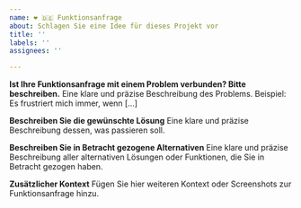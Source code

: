 ```yaml
---
name: ❤️ 🇩🇪 Funktionsanfrage
about: Schlagen Sie eine Idee für dieses Projekt vor
title: ''
labels: ''
assignees: ''

---
```


**Ist Ihre Funktionsanfrage mit einem Problem verbunden? Bitte beschreiben.**
Eine klare und präzise Beschreibung des Problems. Beispiel: Es frustriert mich immer, wenn [...]

**Beschreiben Sie die gewünschte Lösung**
Eine klare und präzise Beschreibung dessen, was passieren soll.

**Beschreiben Sie in Betracht gezogene Alternativen**
Eine klare und präzise Beschreibung aller alternativen Lösungen oder Funktionen, die Sie in Betracht gezogen haben.

**Zusätzlicher Kontext**
Fügen Sie hier weiteren Kontext oder Screenshots zur Funktionsanfrage hinzu.
